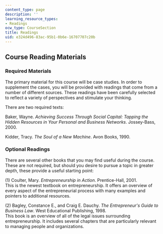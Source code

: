```yaml
---
content_type: page
description: ''
learning_resource_types:
- Readings
ocw_type: CourseSection
title: Readings
uid: e324d496-83ac-95b1-0b6e-16707707c20b
---
```


Course Reading Materials
------------------------

### Required Materials

The primary material for this course will be case studies. In order to supplement the cases, you will be provided with readings that come from a number of different sources. These readings have been carefully selected to reflect a variety of perspectives and stimulate your thinking.

There are two required texts:

Baker, Wayne. _Achieving Success Through Social Capital: Tapping the Hidden Resources in Your Personal and Business Networks_. Jossey-Bass, 2000.

Kidder, Tracy. _The Soul of a New Machine_. Avon Books, 1990.

### Optional Readings

There are several other books that you may find useful during the course. These are not required, but should you desire to pursue a topic in greater depth, these provide a useful starting point:

(1) Coulter, Mary. _Entrepreneurship in Action_. Prentice-Hall, 2001.  
This is the newest textbook on entrepreneurship. It offers an overview of every aspect of the entrepreneurial process with many examples and pointers to additional resources.

(2) Bagley, Constance E., and Craig E. Dauchy. _The Entrepreneur's Guide to Business Law_. West Educational Publishing, 1998.  
This book is an overview of all of the legal issues surrounding entrepreneurship. It includes several chapters that are particularly relevant to managing people and organizations.